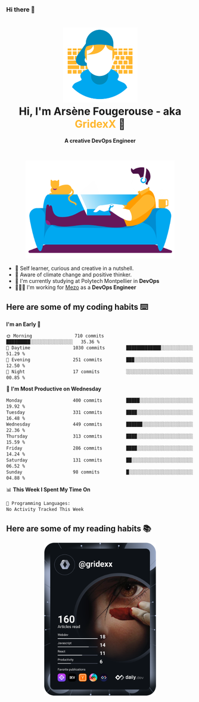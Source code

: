 ### Hi there 👋

<!--
**GridexX/gridexx** is a ✨ _special_ ✨ repository because its `README.md` (this file) appears on your GitHub profile.

Here are some ideas to get you started:

- 🔭 I’m currently working on ...
- 🌱 I’m currently learning ...
- 👯 I’m looking to collaborate on ...
- 🤔 I’m looking for help with ...
- 💬 Ask me about ...
- 📫 How to reach me: ...
- 😄 Pronouns: ...
- ⚡ Fun fact: ...
-->


<!-- Header -->
<h1 align="center">
  <img src="./images/user_profile.png" width="200">
  <br>
  Hi, I'm Arsène Fougerouse - aka <span style="color:#ffb72e">GridexX</span> 👋
</h1>


<p align="center">
  <b>A creative DevOps Engineer </b>
</p>
<br/>
<p align="center">
  <img src="./images/man_couch.png" width="400">
</p>

- 🎨 Self learner, curious and creative in a nutshell. 
- 🌱 Aware of climate change and positive thinker.
- 📕 I'm currently studying at Polytech Montpellier in **DevOps**
- 👨🏻‍💻 I'm working for [Mezo](https://meso-lr.umontpellier.fr/) as a **DevOps Engineer**


## Here are some of my coding habits ⌨️

<!-- Add a section about tech and Ops stack
  Like this one : https://github.com/Xanthus58#-tech-stack
-->
<!--START_SECTION:waka-->
**I'm an Early 🐤** 

```text
🌞 Morning                710 commits         █████████░░░░░░░░░░░░░░░░   35.36 % 
🌆 Daytime                1030 commits        █████████████░░░░░░░░░░░░   51.29 % 
🌃 Evening                251 commits         ███░░░░░░░░░░░░░░░░░░░░░░   12.50 % 
🌙 Night                  17 commits          ░░░░░░░░░░░░░░░░░░░░░░░░░   00.85 % 
```
📅 **I'm Most Productive on Wednesday** 

```text
Monday                   400 commits         █████░░░░░░░░░░░░░░░░░░░░   19.92 % 
Tuesday                  331 commits         ████░░░░░░░░░░░░░░░░░░░░░   16.48 % 
Wednesday                449 commits         ██████░░░░░░░░░░░░░░░░░░░   22.36 % 
Thursday                 313 commits         ████░░░░░░░░░░░░░░░░░░░░░   15.59 % 
Friday                   286 commits         ████░░░░░░░░░░░░░░░░░░░░░   14.24 % 
Saturday                 131 commits         ██░░░░░░░░░░░░░░░░░░░░░░░   06.52 % 
Sunday                   98 commits          █░░░░░░░░░░░░░░░░░░░░░░░░   04.88 % 
```


📊 **This Week I Spent My Time On** 

```text
💬 Programming Languages: 
No Activity Tracked This Week
```


<!--END_SECTION:waka-->

## Here are some of my reading habits 📚
<div  align="center">
  <img src="./images/devcard.svg" width="300">
</div>
